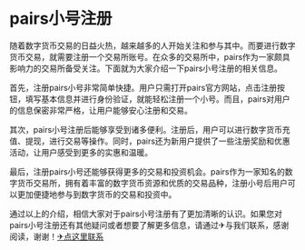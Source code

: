 # pairs小号注册

随着数字货币交易的日益火热，越来越多的人开始关注和参与其中。而要进行数字货币交易，就需要注册一个交易所账号。在众多的交易所中，pairs作为一家颇具影响力的交易所备受关注。下面就为大家介绍一下pairs小号注册的相关信息。

首先，注册pairs小号非常简单快捷。用户只需打开pairs官方网站，点击注册按钮，填写基本信息并进行身份验证，就能轻松注册一个小号。而且，pairs对用户的信息保密非常严格，让用户能够安心注册和交易。

其次，pairs小号注册后能够享受到诸多便利。注册后，用户可以进行数字货币充值、提现，进行交易等操作。同时，pairs还为新用户提供了一些注册奖励和优惠活动，让用户感受到更多的实惠和温暖。

最后，注册pairs小号还能够获得更多的交易和投资机会。pairs作为一家知名的数字货币交易所，拥有着丰富的数字货币资源和优质的交易品种，注册小号后用户可以更加便捷地参与到数字货币的交易和投资中。

通过以上的介绍，相信大家对于pairs小号注册有了更加清晰的认识。如果您对pairs小号注册还有其他疑问或者想要了解更多信息，请通过✈与我们联系，感谢阅读，谢谢！[✈点这里联系](https://c.k02.cc)